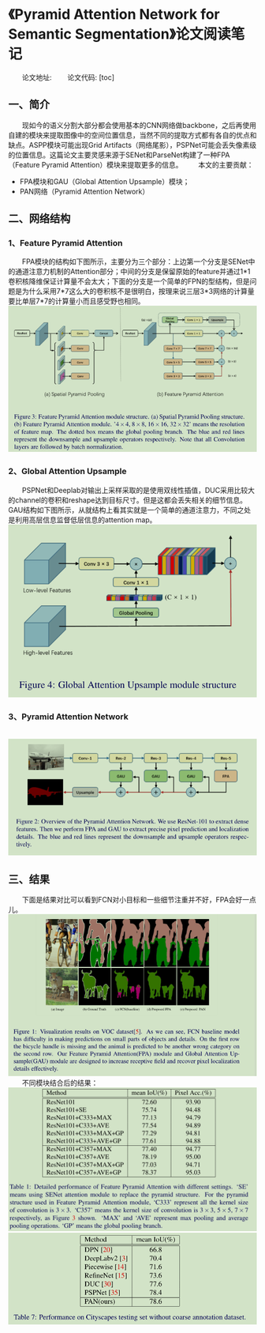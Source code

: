 # 《Pyramid Attention Network for Semantic Segmentation》论文阅读笔记
&emsp;&emsp;论文地址:[]()
&emsp;&emsp;论文代码:[]()
[toc]

## 一、简介
&emsp;&emsp;现如今的语义分割大部分都会使用基本的CNN网络做backbone，之后再使用自建的模块来提取图像中的空间位置信息，当然不同的提取方式都有各自的优点和缺点。ASPP模块可能出现Grid Artifacts（网络尾影），PSPNet可能会丢失像素级的位置信息。这篇论文主要灵感来源于SENet和ParseNet构建了一种FPA（Feature Pyramid Attention）模块来提取更多的信息。
&emsp;&emsp;本文的主要贡献：
- FPA模块和GAU（Global Attention Upsample）模块；
- PAN网络（Pyramid Attention Network）

## 二、网络结构
### 1、Feature Pyramid Attention
&emsp;&emsp;FPA模块的结构如下图所示，主要分为三个部分：上边第一个分支是SENet中的通道注意力机制的Attention部分；中间的分支是保留原始的feature并通过1\*1卷积核降维保证计算量不会太大；下面的分支是一个简单的FPN的型结构，但是问题是为什么采用7\*7这么大的卷积核不是很明白，按理来说三层3\*3网络的计算量要比单层7\*7的计算量小而且感受野也相同。
![](imgs/spp_fpa.png)

### 2、Global Attention Upsample
&emsp;&emsp;PSPNet和Deeplab对输出上采样采取的是使用双线性插值，DUC采用比较大的channel的卷积和reshape达到目标尺寸。但是这都会丢失相关的细节信息。GAU结构如下图所示，从就结构上看其实就是一个简单的通道注意力，不同之处是利用高层信息监督低层信息的attention map。
![](imgs/gau.png)

### 3、Pyramid Attention Network
&emsp;&emsp;
![](imgs/pan.png)

## 三、结果
&emsp;&emsp;下面是结果对比可以看到FCN对小目标和一些细节注重并不好，FPA会好一点儿。
![](imgs/img_com.png)
&emsp;&emsp;不同模块结合后的结果：
![](imgs/module_com.png)
![](imgs/net_com.png)
